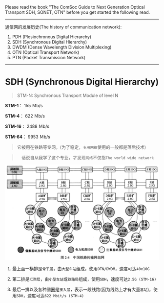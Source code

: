 Please read the book "The ComSoc Guide to Next Generation Optical Transport SDH, SONET, OTN" before you get started the following read.
___

通信网的发展历史(The history of communication network): 

1. PDH (Plesiochronous Digital Hierarchy)
2. SDH (Synchronous Digital Hierarchy)
3. DWDM (Dense Wavelength Division Multiplexing)
4. OTN (Optical Transport Network)
5. PTN (Packet Transmission Network)
___

# SDH (Synchronous Digital Hierarchy)

> STM-N: Synchronous Transport Module of level N

**STM-1**： 155 Ｍb/s

**STM-4**： 622 Ｍb/s

**STM-16**： 2488 Ｍb/s

**STM-64**： 9953 Ｍb/s

> 它被用在铁路等专网。(为了稳定，`专用网络`使用的一般都是落后技术)

>　话说自从我学了这个专业，才发现`网络`不仅指`The world wide network`

![](/assets/中国铁路传输网结构.png)

1. 最上面一横排是`骨干层`，由`大型车站`组成，使用`OTN/DWDM`，速度可达`40x10G`

2. 第二排是`汇聚层`，由`小型车站`或`铁路局`组成，使用`SDH`，速度可达`2.5G (STM-16)`

3. 最后一排以及各种圆圈是`接入层`，表示一段线路(因为线路上才有大量`基站`)，使用`SDH`，速度可达`622 Mbit/s (STM-4)`